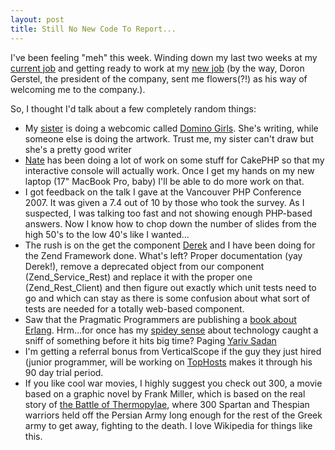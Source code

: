 ```yaml
--- 
layout: post
title: Still No New Code To Report...
---
```

<p>I've been feeling "meh" this week.  Winding down my last two weeks at my <a href="http://www.verticalscope.com">current job</a> and getting ready to work at my <a href="http://www.syneron.com">new job</a> (by the way, Doron Gerstel, the president of the company, sent me flowers(?!) as his way of welcoming me to the company.).</p>
<p>
So, I thought I'd talk about a few completely random things:
<ul>
<li>My <a href="http://www.lisahartjes.com">sister</a> is doing a webcomic called <a href="http://dominogirls.lisahartjes.com/">Domino Girls</a>.  She's writing, while someone else is doing the artwork.  Trust me, my sister can't draw but she's a pretty good writer</li>
<li><a href="http://cake.insertdesignhere.com/">Nate</a> has been doing a lot of work on some stuff for CakePHP so that my interactive console will actually work.  Once I get my hands on my new laptop (17" MacBook Pro, baby) I'll be able to do more work on that.</li>
<li>I got feedback on the talk I gave at the Vancouver PHP Conference 2007.  It was given a 7.4 out of 10 by those who took the survey.  As I suspected, I was talking too fast and not showing enough PHP-based answers.  Now I know how to chop down the number of slides from the high 50's to the low 40's like I wanted...</li>
<li>The rush is on the get the component <a href="http://derekmartin.ca">Derek</a> and I have been doing for the Zend Framework done.  What's left?  Proper documentation (yay Derek!), remove a deprecated object from our component (Zend_Service_Rest) and replace it with the proper one (Zend_Rest_Client) and then figure out exactly which unit tests need to go and which can stay as there is some confusion about what sort of tests are needed for a totally web-based component.</li>
<li>Saw that the Pragmatic Programmers are publishing a <a href="http://www.pragmaticprogrammer.com/titles/jaerlang/">book about Erlang</a>.  Hrm...for once has my <a href="http://en.wikipedia.org/wiki/SpiderMan#Powers_and_equipment">spidey sense</a> about technology caught a sniff of something before it hits big time?  Paging <a href="http://yarivsblog.com">Yariv Sadan</a></li>
<li>I'm getting a referral bonus from VerticalScope if the guy they just hired (junior programmer, will be working on <a href="http://www.tophosts.com">TopHosts</a> makes it through his 90 day trial period.</li>
<li>If you like cool war movies, I highly suggest you check out 300, a movie based on a graphic novel by Frank Miller, which is based on the real story of <a href="http://en.wikipedia.org/wiki/Battle_of_Thermopylae">the Battle of Thermopylae</a>, where 300 Spartan and Thespian warriors held off the Persian Army long enough for the rest of the Greek army to get away, fighting to the death.  I love Wikipedia for things like this.</li>
</ul></p>
